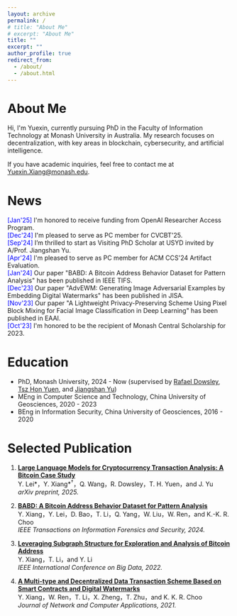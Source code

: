 ```yaml
---
layout: archive
permalink: /
# title: "About Me"
# excerpt: "About Me"
title: ""
excerpt: ""
author_profile: true
redirect_from: 
  - /about/
  - /about.html
---
```


About Me
======
Hi, I'm Yuexin, currently pursuing PhD in the Faculty of Information Technology at Monash University in Australia. My research focuses on decentralization, with key areas in blockchain, cybersecurity, and artificial intelligence.

If you have academic inquiries, feel free to contact me at <a style="text-decoration: none">Yuexin.Xiang@monash.edu</a>.

News
======
<ul class="list__news" style="list-style: none; padding-left: 0;">
  <li><span style="color: blue;">[Jan'25]</span> I'm honored to receive funding from OpenAI Researcher Access Program. </li>
  <li><span style="color: blue;">[Dec'24]</span> I'm pleased to serve as PC member for CVCBT'25.</li>
  <li><span style="color: blue;">[Sep'24]</span> I’m thrilled to start as Visiting PhD Scholar at USYD invited by A/Prof. Jiangshan Yu.</li>
  <li><span style="color: blue;">[Apr'24]</span> I'm pleased to serve as PC member for ACM CCS'24 Artifact Evaluation.</li>
  <li><span style="color: blue;">[Jan'24]</span> Our paper "BABD: A Bitcoin Address Behavior Dataset for Pattern Analysis" has been published in IEEE TIFS.</li>
  <li><span style="color: blue;">[Dec'23]</span> Our paper "AdvEWM: Generating Image Adversarial Examples by Embedding Digital Watermarks" has been published in JISA.</li>
  <li><span style="color: blue;">[Nov'23]</span> Our paper "A Lightweight Privacy-Preserving Scheme Using Pixel Block Mixing for Facial Image Classification in Deep Learning" has been published in EAAI.</li>
  <li><span style="color: blue;">[Oct'23]</span> I'm honored to be the recipient of Monash Central Scholarship for 2023.</li>
</ul>

Education
======
* PhD, Monash University, 2024 - Now (supervised by [Rafael Dowsley](https://dowsley.net), [Tsz Hon Yuen](https://thyuen.github.io), and [Jiangshan Yu](https://jiangshanyu.github.io/))
* MEng in Computer Science and Technology, China University of Geosciences, 2020 - 2023
* BEng in Information Security, China University of Geosciences, 2016 - 2020
 
Selected Publication
======
1. **[Large Language Models for Cryptocurrency Transaction Analysis: A Bitcoin Case Study](https://arxiv.org/abs/2501.18158)**  
   Y. Lei*，Y. Xiang*<sup>†</sup>，Q. Wang，R. Dowsley，T. H. Yuen，and J. Yu  
   _arXiv preprint, 2025._

2. **[BABD: A Bitcoin Address Behavior Dataset for Pattern Analysis](https://doi.org/10.1109/TIFS.2023.3347894)**  
   Y. Xiang，Y. Lei，D. Bao，T. Li，Q. Yang，W. Liu，W. Ren，and K.-K. R. Choo  
   _IEEE Transactions on Information Forensics and Security, 2024._

3. **[Leveraging Subgraph Structure for Exploration and Analysis of Bitcoin Address](https://doi.org/10.1109/BigData55660.2022.10020980)**  
   Y. Xiang，T. Li，and Y. Li  
   _IEEE International Conference on Big Data, 2022._

4. **[A Multi-type and Decentralized Data Transaction Scheme Based on Smart Contracts and Digital Watermarks](https://doi.org/10.1016/j.jnca.2020.102953)**  
   Y. Xiang，W. Ren，T. Li，X. Zheng，T. Zhu，and K. K. R. Choo  
   _Journal of Network and Computer Applications, 2021._


